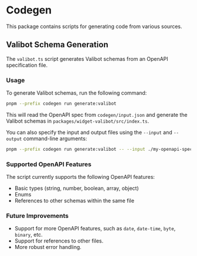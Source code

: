 # Codegen

This package contains scripts for generating code from various sources.

## Valibot Schema Generation

The `valibot.ts` script generates Valibot schemas from an OpenAPI specification file.

### Usage

To generate Valibot schemas, run the following command:

```bash
pnpm --prefix codegen run generate:valibot
```

This will read the OpenAPI spec from `codegen/input.json` and generate the Valibot schemas in `packages/widget-valibot/src/index.ts`.

You can also specify the input and output files using the `--input` and `--output` command-line arguments:

```bash
pnpm --prefix codegen run generate:valibot -- --input ./my-openapi-spec.json --output ./my-valibot-schemas.ts
```

### Supported OpenAPI Features

The script currently supports the following OpenAPI features:

*   Basic types (string, number, boolean, array, object)
*   Enums
*   References to other schemas within the same file

### Future Improvements

*   Support for more OpenAPI features, such as `date`, `date-time`, `byte`, `binary`, etc.
*   Support for references to other files.
*   More robust error handling.
